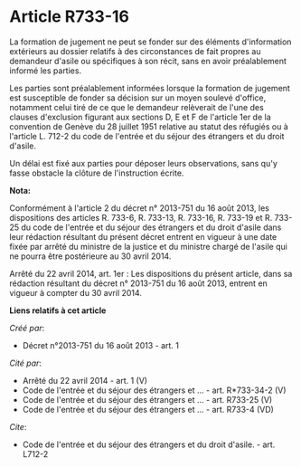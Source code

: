 # Article R733-16

La formation de jugement ne peut se fonder sur des éléments d'information extérieurs au dossier relatifs à des circonstances
de fait propres au demandeur d'asile ou spécifiques à son récit, sans en avoir préalablement informé les parties. 

Les parties sont préalablement informées lorsque la formation de jugement est susceptible de fonder sa décision sur un moyen
soulevé d'office, notamment celui tiré de ce que le demandeur relèverait de l'une des clauses d'exclusion figurant aux
sections D, E et F de l'article 1er de la convention de Genève du 28 juillet 1951 relative au statut des réfugiés ou à
l'article L. 712-2 du code de l'entrée et du séjour des étrangers et du droit d'asile. 

Un délai est fixé aux parties pour déposer leurs observations, sans qu'y fasse obstacle la clôture de l'instruction écrite.

**Nota:**

Conformément à l'article 2 du décret n° 2013-751 du 16 août 2013, les dispositions des articles R. 733-6, R. 733-13, R.
733-16, R. 733-19 et R. 733-25 du code de l'entrée et du séjour des étrangers et du droit d'asile dans leur rédaction
résultant du présent décret entrent en vigueur à une date fixée par arrêté du ministre de la justice et du ministre chargé de
l'asile qui ne pourra être postérieure au 30 avril 2014.

Arrêté du 22 avril 2014, art. 1er : Les dispositions du présent article, dans sa rédaction résultant du décret n° 2013-751 du
16 août 2013, entrent en vigueur à compter du 30 avril 2014.

**Liens relatifs à cet article**

_Créé par_:

  - Décret n°2013-751 du 16 août 2013 - art. 1

_Cité par_:

  - Arrêté du 22 avril 2014 - art. 1 (V)
  - Code de l'entrée et du séjour des étrangers et ... - art. R*733-34-2 (V)
  - Code de l'entrée et du séjour des étrangers et ... - art. R733-25 (V)
  - Code de l'entrée et du séjour des étrangers et ... - art. R733-4 (VD)

_Cite_:

  - Code de l'entrée et du séjour des étrangers et du droit d'asile. - art. L712-2
